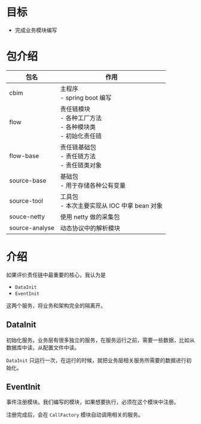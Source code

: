 # 目标

- 完成业务模块编写

# 包介绍

| 包名             | 作用                                             |
|----------------|------------------------------------------------|
| cbim           | 主程序<br/> - spring boot 编写                      |
| flow           | 责任链模块<br/> - 各种工厂方法<br/> - 各种模块类<br/> - 初始化责任链 |
| flow-base      | 责任链基础包<br/> - 责任链方法<br/> - 责任链类对象              |
| source-base    | 基础包<br/> - 用于存储各种公有变量                          |
| source-tool    | 工具包<br/> - 本次主要实现从 IOC 中拿 bean 对象              |
| souce-netty    | 使用 netty 做的采集包                                 |
| source-analyse | 动态协议中的解析模块                                     |

# 介绍

如果评价责任链中最重要的核心，我认为是

- `DataInit`
- `EventInit`

这两个服务，将业务和架构完全的隔离开。

## DataInit

初始化服务。业务层有很多独立的服务，在服务运行之前，需要一些数据，比如从数据库中读，从配置文件中读。

`DataInit` 只运行一次，在运行的时候，就把业务层相关服务所需要的数据进行初始化。

## EventInit

事件注册模块。我们编写的模块，如果想要执行，必须在这个模块中注册。

注册完成后，会在 `CallFactory` 模块自动调用相关的服务。
